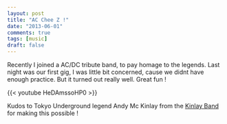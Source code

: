 ```yaml
---
layout: post
title: "AC Chee Z !"
date: "2013-06-01"
comments: true
tags: [music]
draft: false
---
```


Recently I joined a AC/DC tribute band, to pay homage to the legends. Last night was our first gig, I was little bit concerned, cause we didnt have enough practice. But it turned out really well. Great fun !

{{< youtube  HeDAmssoHP0 >}}

Kudos to Tokyo Underground legend Andy Mc Kinlay from the [Kinlay Band](http://kinlayband.com/) for making this possible !

